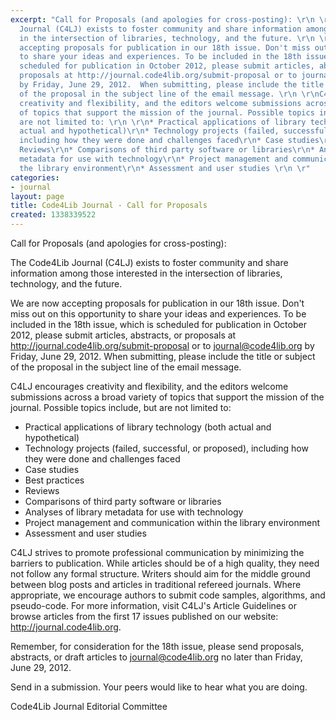 ```yaml
---
excerpt: "Call for Proposals (and apologies for cross-posting): \r\n \r\nThe Code4Lib
  Journal (C4LJ) exists to foster community and share information among those interested
  in the intersection of libraries, technology, and the future. \r\n \r\nWe are now
  accepting proposals for publication in our 18th issue. Don't miss out on this opportunity
  to share your ideas and experiences. To be included in the 18th issue, which is
  scheduled for publication in October 2012, please submit articles, abstracts, or
  proposals at http://journal.code4lib.org/submit-proposal or to journal@code4lib.org
  by Friday, June 29, 2012.  When submitting, please include the title or subject
  of the proposal in the subject line of the email message. \r\n \r\nC4LJ encourages
  creativity and flexibility, and the editors welcome submissions across a broad variety
  of topics that support the mission of the journal. Possible topics include, but
  are not limited to: \r\n \r\n* Practical applications of library technology (both
  actual and hypothetical)\r\n* Technology projects (failed, successful, or proposed),
  including how they were done and challenges faced\r\n* Case studies\r\n* Best practices\r\n*
  Reviews\r\n* Comparisons of third party software or libraries\r\n* Analyses of library
  metadata for use with technology\r\n* Project management and communication within
  the library environment\r\n* Assessment and user studies \r\n \r"
categories:
- journal
layout: page
title: Code4Lib Journal - Call for Proposals
created: 1338339522
---
```

Call for Proposals (and apologies for cross-posting): 
 
The Code4Lib Journal (C4LJ) exists to foster community and share information among those interested in the intersection of libraries, technology, and the future. 
 
We are now accepting proposals for publication in our 18th issue. Don't miss out on this opportunity to share your ideas and experiences. To be included in the 18th issue, which is scheduled for publication in October 2012, please submit articles, abstracts, or proposals at http://journal.code4lib.org/submit-proposal or to journal@code4lib.org by Friday, June 29, 2012.  When submitting, please include the title or subject of the proposal in the subject line of the email message. 
 
C4LJ encourages creativity and flexibility, and the editors welcome submissions across a broad variety of topics that support the mission of the journal. Possible topics include, but are not limited to: 
 
* Practical applications of library technology (both actual and hypothetical)
* Technology projects (failed, successful, or proposed), including how they were done and challenges faced
* Case studies
* Best practices
* Reviews
* Comparisons of third party software or libraries
* Analyses of library metadata for use with technology
* Project management and communication within the library environment
* Assessment and user studies 
 
C4LJ strives to promote professional communication by minimizing the barriers to publication.  While articles should be of a high quality, they need not follow any formal structure.  Writers should aim for the middle ground between blog posts and articles in traditional refereed journals.  Where appropriate, we encourage authors to submit code samples, algorithms, and pseudo-code. For more information, visit C4LJ's Article Guidelines or browse articles from the first 17 issues published on our website: http://journal.code4lib.org. 
 
Remember, for consideration for the 18th issue, please send proposals, abstracts, or draft articles to journal@code4lib.org no later than Friday, June 29, 2012. 
 
Send in a submission.  Your peers would like to hear what you are doing. 
 
Code4Lib Journal Editorial Committee
